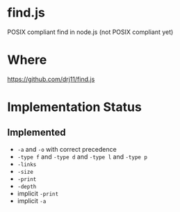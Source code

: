 # find.js

POSIX compliant find in node.js (not POSIX
compliant yet)

# Where

https://github.com/drj11/find.js

# Implementation Status

## Implemented

* `-a` and `-o` with correct precedence
* `-type f` and `-type d` and `-type l` and `-type p`
* `-links`
* `-size`
* `-print`
* `-depth`
* implicit `-print`
* implicit `-a`
